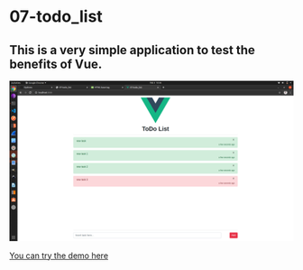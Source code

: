 # 07-todo_list

## This is a very simple application to test the benefits of Vue.


![](/img/screenshoot.png) 

[You can try the demo here](https://k-b00t.github.io/-test-ToDo-List-Vue/index.html)
